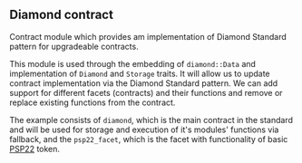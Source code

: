 ## Diamond contract

Contract module which provides am implementation of Diamond Standard pattern for upgradeable contracts.

This module is used through the embedding of `diamond::Data` and implementation of `Diamond` and
`Storage` traits. It will allow us to update contract implementation via the Diamond Standard pattern.
We can add support for different facets (contracts) and their functions and remove or replace existing functions
from the contract.

The example consists of `diamond`, which is the main contract in the standard and will be used for storage and 
execution of it's modules' functions via fallback, and the `psp22_facet`, which is the facet with functionality of basic 
[PSP22](https://github.com/w3f/PSPs/blob/master/PSPs/psp-22.md) token.